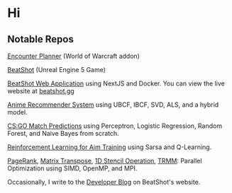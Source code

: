 # Hi

## Notable Repos  
[Encounter Planner](https://github.com/markoleptic/EncounterPlanner) (World of Warcraft addon)   

[BeatShot](https://github.com/markoleptic/BeatShot) (Unreal Engine 5 Game)   

[BeatShot Web Application](https://github.com/markoleptic/BeatShot-WebApp) using NextJS and Docker. You can view the live website at [beatshot.gg](https://beatshot.gg)  

[Anime Recommender System](https://github.com/markoleptic/SpeedyRecs) using UBCF, IBCF, SVD, ALS, and a hybrid model.  

[CS:GO Match Predictions](https://github.com/markoleptic/CSGO-Match-Predictions) using Perceptron, Logistic Regression, Random Forest, and Naive Bayes from scratch.  

[Reinforcement Learning for Aim Training](https://github.com/markoleptic/Reinforcement-Learning-for-Aim-Training) using Sarsa and Q-Learning.  

[PageRank](https://github.com/markoleptic/PageRank-Optimization), 
[Matrix Transpose](https://github.com/markoleptic/Matrix-Transpose-Optimization), 
[1D Stencil Operation](https://github.com/markoleptic/Stencil-Operation-Optimization), 
[TRMM](https://github.com/markoleptic/TRMM-Optimization): Parallel Optimization using SIMD, OpenMP, and MPI.

Occasionally, I write to the [Developer Blog](https://beatshot.gg/devblog) on BeatShot's website.
